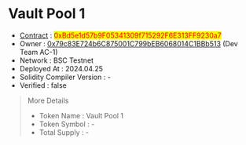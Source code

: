 # Vault Pool 1

* [Contract](https://testnet.bscscan.com/address/0xBd5e1d57b9F05341309f715292F6E313FF9230a7) : <mark style="color:red;">0xBd5e1d57b9F05341309f715292F6E313FF9230a7</mark>
* Owner : [0x79c83E724b6C875001C799bEB6068014C1BBb513](https://testnet.bscscan.com/address/0x79c83E724b6C875001C799bEB6068014C1BBb513) (Dev Team AC-1)
* Network : BSC Testnet
* Deployed At : 2024.04.25
* Solidity Compiler Version : -
* Verified : false

> More Details
>
> * Token Name : Vault Pool 1
> * Token Symbol : -
> * Total Supply : -

